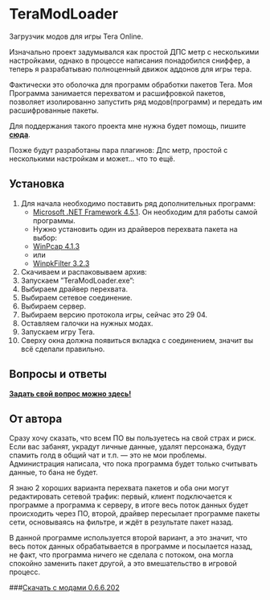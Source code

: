 # TeraModLoader

Загрузчик модов для игры Tera Online.

Изначально проект задумывался как простой ДПС метр с несколькими настройками, однако в процессе написания понадобился сниффер, а теперь я разрабатываю полноценный движок аддонов для игры тера.

Фактически это оболочка для программ обработки пакетов Tera. Моя Программа занимается перехватом и расшифровкой пакетов, позволяет изолированно запустить ряд модов(программ) и передать им расшифрованные пакеты.

Для поддержания такого проекта мне нужна будет помощь, пишите [**сюда**](https://github.com/Detrav/TeraModLoader/issues).

Позже будут разработаны пара плагинов: Дпс метр, простой с несколькими настройкам и может... что то ещё.
## Установка
1.	Для начала необходимо поставить ряд дополнительных программ:
	*	[Microsoft .NET Framework 4.5.1](https://www.microsoft.com/ru-RU/download/details.aspx?id=40773). Он необходим для работы самой программы.
	*	Нужно установить один из драйверов перехвата пакета на выбор:
	*	[WinPcap 4.1.3](http://www.winpcap.org/install/bin/WinPcap_4_1_3.exe)
	*	или
	*	[WinpkFilter 3.2.3](http://www.ntkernel.com/downloads/winpkflt_rtl.zip)
2.	Скачиваем и распаковываем архив:
3.	Запускаем ”TeraModLoader.exe”:
4.	Выбираем драйвер перехвата.
5.	Выбираем сетевое соединение.
6.	Выбираем сервер.
7.	Выбираем версию протокола игры, сейчас это 29 04.
8.	Оставляем галочки на нужных модах.
9.	Запускаем игру Tera.
10.	Сверху окна должна появиться вкладка с соединением, значит вы всё сделали правильно.

## Вопросы и ответы

  [**Задать свой вопрос можно здесь!**](https://github.com/Detrav/TeraModLoader/issues)

## От автора

Сразу хочу сказать, что всем ПО вы пользуетесь на свой страх и риск. Если вас забанят, украдут личные данные, удалят персонажа, будут спамить голд в общий чат и т.п. — это не мои проблемы. Администрация написала, что пока программа будет только считывать данные, то бана не будет.

Я знаю 2 хороших варианта перехвата пакетов и оба они могут редактировать сетевой трафик: первый, клиент подключается к программе а программа к серверу, в итоге весь поток данных будет происходить через ПО, второй, драйвер пересылает программе пакеты сети, основываясь на фильтре, и ждёт в результате пакет назад.

В данной программе используется второй вариант, а это значит, что весь поток данных обрабатывается в программе и посылается назад, не факт, что программа ничего не сделала с потоком, она могла спокойно заменить пакет другой, а это вмешательство в игровой процесс.

###[Скачать с модами 0.6.6.202](https://github.com/Detrav/TeraModLoader/releases/download/v0.6.6-with-mods/TML_w_mods.zip)
